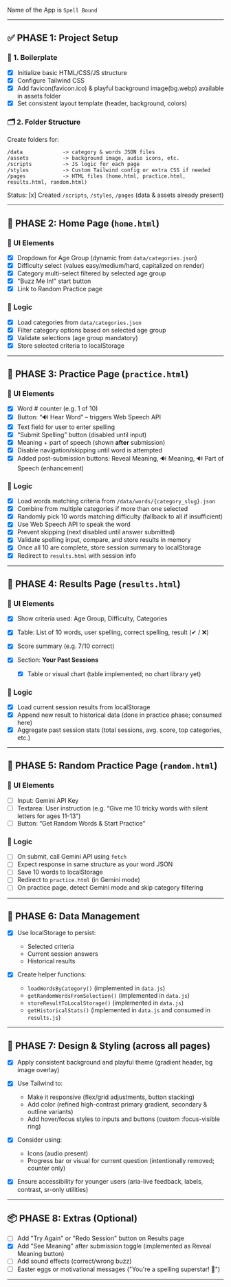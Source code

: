 Name of the App is `Spell Bound`

---

## ✅ PHASE 1: Project Setup

### 🔧 1. Boilerplate

* [x] Initialize basic HTML/CSS/JS structure
* [x] Configure Tailwind CSS
* [x] Add favicon(favicon.ico) & playful background image(bg.webp) available in assets folder
* [x] Set consistent layout template (header, background, colors)

### 🗂 2. Folder Structure

Create folders for:

```
/data             -> category & words JSON files
/assets           -> background image, audio icons, etc.
/scripts          -> JS logic for each page
/styles           -> Custom Tailwind config or extra CSS if needed
/pages            -> HTML files (home.html, practice.html, results.html, random.html)
```

Status: [x] Created `/scripts`, `/styles`, `/pages` (data & assets already present)

---

## 🏡 PHASE 2: Home Page (`home.html`)

### 🎨 UI Elements

* [x] Dropdown for Age Group (dynamic from `data/categories.json`)
* [x] Difficulty select (values easy/medium/hard, capitalized on render)
* [x] Category multi-select filtered by selected age group
* [x] "Buzz Me In!" start button
* [x] Link to Random Practice page

### 🧠 Logic

* [x] Load categories from `data/categories.json`
* [x] Filter category options based on selected age group
* [x] Validate selections (age group mandatory)
* [x] Store selected criteria to localStorage

---

## 🐝 PHASE 3: Practice Page (`practice.html`)

### 🎨 UI Elements

* [x] Word # counter (e.g. 1 of 10)
* [x] Button: “🔊 Hear Word” – triggers Web Speech API
* [x] Text field for user to enter spelling
* [x] “Submit Spelling” button (disabled until input)
* [x] Meaning + part of speech (shown **after** submission)
* [x] Disable navigation/skipping until word is attempted
* [x] Added post-submission buttons: Reveal Meaning, 🔊 Meaning, 🔊 Part of Speech (enhancement)

### 🧠 Logic

* [x] Load words matching criteria from `/data/words/{category_slug}.json`
* [x] Combine from multiple categories if more than one selected
* [x] Randomly pick 10 words matching difficulty (fallback to all if insufficient)
* [x] Use Web Speech API to speak the word
* [x] Prevent skipping (next disabled until answer submitted)
* [x] Validate spelling input, compare, and store results in memory
* [x] Once all 10 are complete, store session summary to localStorage
* [x] Redirect to `results.html` with session info

---

## 🧾 PHASE 4: Results Page (`results.html`)

### 🎨 UI Elements

* [x] Show criteria used: Age Group, Difficulty, Categories
* [x] Table: List of 10 words, user spelling, correct spelling, result (✔ / ❌)
* [x] Score summary (e.g. 7/10 correct)
* [x] Section: **Your Past Sessions**

  * [x] Table or visual chart (table implemented; no chart library yet)

### 🧠 Logic

* [x] Load current session results from localStorage
* [x] Append new result to historical data (done in practice phase; consumed here)
* [x] Aggregate past session stats (total sessions, avg. score, top categories, etc.)

---

## 🎲 PHASE 5: Random Practice Page (`random.html`)

### 🎨 UI Elements

* [ ] Input: Gemini API Key
* [ ] Textarea: User instruction (e.g. “Give me 10 tricky words with silent letters for ages 11-13”)
* [ ] Button: “Get Random Words & Start Practice”

### 🧠 Logic

* [ ] On submit, call Gemini API using `fetch`
* [ ] Expect response in same structure as your word JSON
* [ ] Save 10 words to localStorage
* [ ] Redirect to `practice.html` (in Gemini mode)
* [ ] On practice page, detect Gemini mode and skip category filtering

---

## 💾 PHASE 6: Data Management

* [x] Use localStorage to persist:

  * Selected criteria
  * Current session answers
  * Historical results
* [x] Create helper functions:

  * `loadWordsByCategory()` (implemented in `data.js`)
  * `getRandomWordsFromSelection()` (implemented in `data.js`)
  * `storeResultToLocalStorage()` (implemented in `data.js`)
  * `getHistoricalStats()` (implemented in `data.js` and consumed in `results.js`)

---

## 🎨 PHASE 7: Design & Styling (across all pages)

* [x] Apply consistent background and playful theme (gradient header, bg image overlay)
* [x] Use Tailwind to:

  * Make it responsive (flex/grid adjustments, button stacking)
  * Add color (refined high-contrast primary gradient, secondary & outline variants)
  * Add hover/focus styles to inputs and buttons (custom :focus-visible ring)
* [x] Consider using:

  * Icons (audio present)
  * Progress bar or visual for current question (intentionally removed; counter only)
* [x] Ensure accessibility for younger users (aria-live feedback, labels, contrast, sr-only utilities)

---

## 📦 PHASE 8: Extras (Optional)

* [ ] Add "Try Again" or "Redo Session" button on Results page
* [x] Add "See Meaning" after submission toggle (implemented as Reveal Meaning button)
* [ ] Add sound effects (correct/wrong buzz)
* [ ] Easter eggs or motivational messages ("You're a spelling superstar! 🌟")

---
